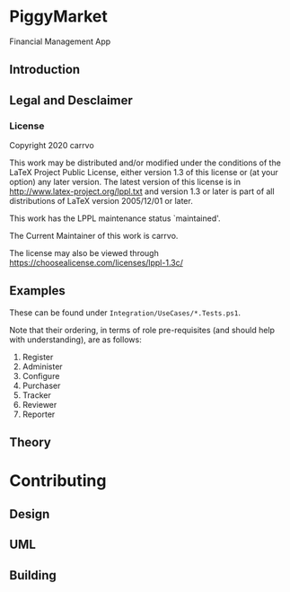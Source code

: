 # PiggyMarket
Financial Management App

## Introduction

## Legal and Desclaimer
### License
Copyright 2020 carrvo

This work may be distributed and/or modified under the
conditions of the LaTeX Project Public License, either version 1.3
of this license or (at your option) any later version.
The latest version of this license is in
  http://www.latex-project.org/lppl.txt
and version 1.3 or later is part of all distributions of LaTeX
version 2005/12/01 or later.

This work has the LPPL maintenance status \`maintained'.

The Current Maintainer of this work is carrvo.

The license may also be viewed through https://choosealicense.com/licenses/lppl-1.3c/

## Examples
These can be found under `Integration/UseCases/*.Tests.ps1`.

Note that their ordering, in terms of role pre-requisites (and
should help with understanding), are as follows:
1. Register
1. Administer
1. Configure
1. Purchaser
1. Tracker
1. Reviewer
1. Reporter

## Theory

# Contributing

## Design

## UML

## Building

